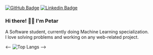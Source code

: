 [![GitHub Badge](https://img.shields.io/badge/GitHub-100000?style=flat-square&logo=github&logoColor=white)](https://pepsm.github.io/aboutme.github.io/) [![Linkedin Badge](https://img.shields.io/badge/LinkedIn-0077B5?style=flat-square&logo=linkedin&logoColor=white)](https://linkedin.com/in/petar-mihaylov)

### Hi there! 👋🏻 I'm Petar

A Software student, currently doing Machine Learning specialization. </br>
I love solving problems and working on any web-related project.

<!-- <p align="left">
  <img src="https://github-readme-stats.vercel.app/api?username=pepsm&show_icons=true&icon_color=343434&text_color=343434&title_color=110000" alt="pepsm" />
</p>
-->
<--
![Top Langs](https://github-readme-stats.vercel.app/api/top-langs/?username=pepsm&layout=compact&langs_count=8)
-->
